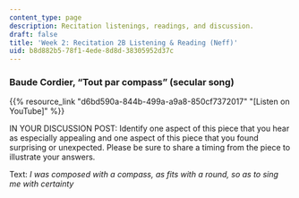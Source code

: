 ```yaml
---
content_type: page
description: Recitation listenings, readings, and discussion.
draft: false
title: 'Week 2: Recitation 2B Listening & Reading (Neff)'
uid: b8d882b5-78f1-4ede-8d8d-38305952d37c
---
```

### Baude Cordier, “Tout par compass” (secular song)

{{% resource_link "d6bd590a-844b-499a-a9a8-850cf7372017" "[Listen on YouTube]" %}}

IN YOUR DISCUSSION POST: Identify one aspect of this piece that you hear as especially appealing and one aspect of this piece that you found surprising or unexpected. Please be sure to share a timing from the piece to illustrate your answers. 

Text: *I was composed with a compass, as fits with a round, so as to sing me with certainty*